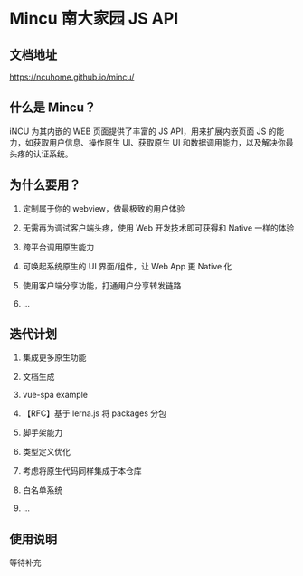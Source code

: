 # Mincu 南大家园 JS API

## 文档地址

https://ncuhome.github.io/mincu/

## 什么是 Mincu？

iNCU 为其内嵌的 WEB 页面提供了丰富的 JS API，用来扩展内嵌页面 JS 的能力，如获取用户信息、操作原生 UI、获取原生 UI 和数据调用能力，以及解决你最头疼的认证系统。

## 为什么要用？

1. 定制属于你的 webview，做最极致的用户体验

2. 无需再为调试客户端头疼，使用 Web 开发技术即可获得和 Native 一样的体验

3. 跨平台调用原生能力

4. 可唤起系统原生的 UI 界面/组件，让 Web App 更 Native 化

5. 使用客户端分享功能，打通用户分享转发链路

6. ...

## 迭代计划

1. 集成更多原生功能

2. 文档生成

3. vue-spa example

4. 【RFC】基于 lerna.js 将 packages 分包

5. 脚手架能力

6. 类型定义优化

7. 考虑将原生代码同样集成于本仓库

8. 白名单系统

9. ...

## 使用说明

等待补充
